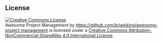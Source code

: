 ## License



<a rel="license" href="http://creativecommons.org/licenses/by-nc-sa/4.0/"><img alt="Creative Commons License" style="border-width:0" src="https://i.creativecommons.org/l/by-nc-sa/4.0/88x31.png" /></a><br /><span xmlns:dct="http://purl.org/dc/terms/" property="dct:title">Awesome Project Management</span> by <a xmlns:cc="http://creativecommons.org/ns#" href="https://github.com/brianjking/awesome-project-management" property="cc:attributionName" rel="cc:attributionURL">https://github.com/brianjking/awesome-project-management</a> is licensed under a <a rel="license" href="http://creativecommons.org/licenses/by-nc-sa/4.0/">Creative Commons Attribution-NonCommercial-ShareAlike 4.0 International License</a>.
